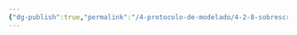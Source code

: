 ```yaml
---
{"dg-publish":true,"permalink":"/4-protocolo-de-modelado/4-2-8-sobrescrituras-graficas/","created":"2025-01-28T09:52:18.747-03:00","updated":"2025-01-28T19:21:08.664-03:00"}
---
```


